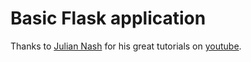 # Basic Flask application


 Thanks to [Julian Nash](https://github.com/Julian-Nash) for his great tutorials on [youtube](https://www.youtube.com/watch?v=BUmUV8YOzgM&list=PLF2JzgCW6-YY_TZCmBrbOpgx5pSNBD0_L).